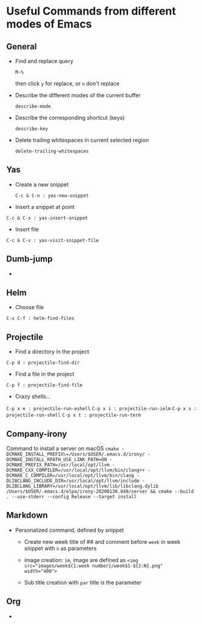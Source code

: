 
# Useful Commands from different modes of Emacs

## General
* Find and replace query
    
    `M-%`
    
    then click `y` for replace, or `n` don't replace
* Describe the different modes of the current buffer

    `describe-mode`

* Describe the corresponding shortcut (keys)

    `describe-key` 

* Delete trailing whitespaces in current selected region

    `delete-trailing-whitespaces`

## Yas
* Create a new snippet

    `C-c & C-n : yas-new-snippet`

* Insert a snippet at point

`C-c & C-s : yas-insert-snippet`

* Insert file

`C-c & C-v : yas-visit-snippet-file`


## Dumb-jump
* 

## Helm
* Choose file

`C-x C-f : helm-find-files`

## Projectile
* Find a directory in the project

`C-p d : projectile-find-dir`
    
* Find a file in the project

`C-p f : projectile-find-file`

* Crazy shells...

`C-p x e : projectile-run-eshell`
`C-p x i : projectile-run-ielm`
`C-p x s : projectile-run-shell`
`C-p x t : projectile-run-term`

## Company-irony
Command to install a server on macOS
  `cmake -DCMAKE_INSTALL_PREFIX\=/Users/$USER/.emacs.d/irony/ -DCMAKE_INSTALL_RPATH_USE_LINK_PATH=ON -DCMAKE_PREFIX_PATH=/usr/local/opt/llvm -DCMAKE_CXX_COMPILER=/usr/local/opt/llvm/bin/clang++ -DCMAKE_C_COMPILER=/usr/local/opt/llvm/bin/clang -DLIBCLANG_INCLUDE_DIR=/usr/local/opt/llvm/include -DLIBCLANG_LIBRARY=/usr/local/opt/llvm/lib/libclang.dylib  /Users/$USER/.emacs.d/elpa/irony-20200130.849/server && cmake --build . --use-stderr --config Release --target install`

## Markdown
* Personalized command, defined by snippet
  * Create new week title of ## and comment before
  `week` in week snippet with `n` as parameters

   * image creation:
   `im`, image are defined as `<img src="images/week${1:week number}/week$1-${2:N}.png" width="400">`

    * Sub title creation with
    `par` title is the parameter
## Org
* 
